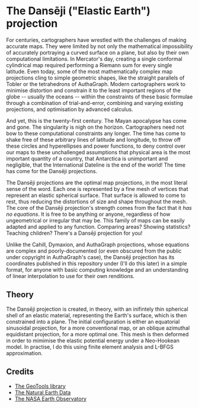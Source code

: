 # The Dansēji ("Elastic Earth") projection

For centuries, cartographers have wrestled with the challenges of making accurate maps.
They were limited by not only the mathematical impossibility of accurately portraying a
curved surface on a plane, but also by their own computational limitations. In Mercator's
day, creating a single conformal cylindrical map required performing a Riemann sum for
every single latitude. Even today, some of the most mathematically complex map
projections cling to simple geometric shapes, like the straight parallels of Tobler or
the tetrahedrons of AuthaGraph. Modern cartographers work to minimise distortion and
constrain it to the least important regions of the globe -- usually the oceans -- within
the constraints of these basic formulae through a combination of trial-and-error,
combining and varying existing projections, and optimisation by advanced calculus.

And yet, this is the twenty-first century. The Mayan apocalypse has come and gone. The
singularity is nigh on the horizon. Cartographers need not bow to these computational
constraints any longer. The time has come to shake free of these arbitrary lines of
latitude and longitude, to throw off these circles and hyperellipses and power
functions, to deny control over our maps to these unchallenged assumptions that physical
area is the most important quantity of a country, that Antarctica is unimportant and
negligible, that the International Dateline is the end of the world! The time has come
for the Dansēji projections.

The Dansēji projections are the optimal map projections, in the most literal sense of
the word. Each one is represented by a fine mesh of vertices that represent an elastic
spherical surface. That surface is allowed to come to rest, thus reducing the
distortions of size and shape throughout the mesh. The core of the Dansēji projection's
strength comes from the fact that it _has no equations_. It is free to be anything or
anyone, regardless of how ungeometrical or irregular that may be. This family of maps
can be easily adapted and applied to any function. Comparing areas? Showing statistics?
Teaching children? There's a Dansēji projection for you!

Unlike the Cahill, Dymaxion, and AuthaGraph projections, whose equations are complex
and poorly-documented (or even obscured from the public under copyright in AuthaGraph's
case), the Dansēji projection has its coordinates published in this repository under
(I'll do this later) in a simple format, for anyone with basic computing knowledge and
an understanding of linear interpolation to use for their own renditions.

## Theory

The Dansēji projection is created, in theory, with an inifintely thin spherical shell of
an elastic material, representing the Earth's surface, which is then constrained into a
plane. The initial configuration is either an equatorial sinusoidal projection, for a
more conventional map, or an oblique azimuthal equidistant projection, for a more
optimal one. This mesh is then deformed in order to mimimise the elastic
potential energy under a Neo-Hookean model. In practise, I do this using finite element
analysis and L-BFGS approximation.

## Credits

* [The GeoTools library](http://docs.geotools.org/)
* [The Natural Earth Data](https://www.naturalearthdata.com/)
* [The NASA Earth Observatory](https://neo.sci.gsfc.nasa.gov/)
